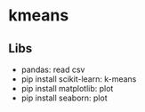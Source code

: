 # kmeans

## Libs
- pandas: read csv
- pip install scikit-learn: k-means
- pip install matplotlib: plot
- pip install seaborn: plot